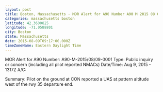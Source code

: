 ```yaml
---
layout: post
title: Boston, Massachusetts - MOR Alert for A90 Number A90 M 2015 08 09 0001 Type Public inquiry or
categories: massachusetts boston
latitude: 42.3600825
longitude: -71.0588801
city: Boston
state: Massachusetts
date: 2015-08-09T09:17:00.000Z
timeZoneName: Eastern Daylight Time
---
```


MOR Alert for A90
Number: A90-M-2015/08/09-0001
Type: Public inquiry or concern (including all pilot reported NMACs)
Date/Time: Aug 9, 2015 - 1317Z
A/C: 

Summary: Pilot on the ground at CON reported a UAS at pattern altitude west of the rwy 35 departure end. 
